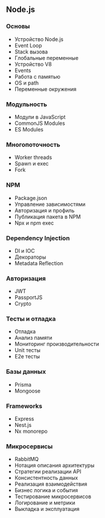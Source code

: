 ## Node.js

### Основы

- Устройство Node.js
- Event Loop
- Stack вызова
- Глобальные переменные
- Устройство V8
- Events
- Работа с памятью
- OS и path
- Переменные окружения

### Модульность

- Модули в JavaScript
- CommonJS Modules
- ES Modules

### Многопоточность

- Worker threads
- Spawn и exec
- Fork

### NPM

- Package.json
- Управление зависимостями
- Авторизация и профиль
- Публикация пакета в NPM
- Npx и npm exec

### Dependency Injection

- DI и IOC
- Декораторы
- Metadata Reflection

### Авторизация

- JWT
- PassportJS
- Crypto

### Тесты и отладка

- Отладка
- Анализ памяти
- Мониторинг производительности
- Unit тесты
- E2e тесты

### Базы данных

- Prisma
- Mongoose

### Frameworks

- Express
- Nest.js
- Nx monorepo

### Микросервисы

- RabbitMQ
- Нотация описания архитектуры
- Стратегии реализации API
- Консистентность данных
- Реализация взаимодействия
- Бизнес логика и события
- Тестирование микросервисов
- Логирование и метрики
- Выкладка и эксплуатация
